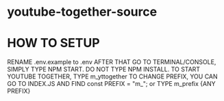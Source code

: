 # youtube-together-source

# HOW TO SETUP

RENAME .env.example to .env 
AFTER THAT GO TO TERMINAL/CONSOLE, SIMPLY TYPE NPM START.
DO NOT TYPE NPM INSTALL.
TO START YOUTUBE TOGETHER, TYPE m_yttogether
TO CHANGE PREFIX, YOU CAN GO TO INDEX.JS AND FIND const PREFIX = "m_";
or 
TYPE m_prefix {ANY PREFIX}
